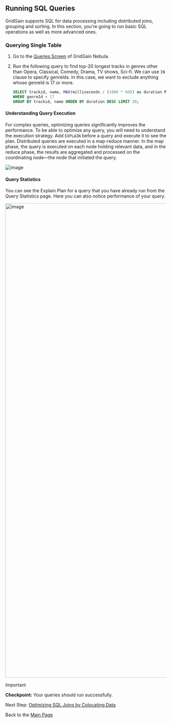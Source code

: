## Running SQL Queries

GridGain supports SQL for data processing including distributed joins, grouping and sorting. In this section, you're 
going to run basic SQL operations as well as more advanced ones.

### Querying Single Table

1. Go to the [Queries Screen](https://www.gridgain.com/docs/control-center/latest/querying) of GridGain Nebula.
 
2. Run the following query to find top-20 longest tracks in genres other than Opera, Classical, Comedy, Drama, TV shows, Sci-fi. We can use `IN` clause to specify genreIds. In this case, we want to exclude anything whose genreId is 17 or more.

    ```sql
    SELECT trackid, name, MAX(milliseconds / (1000 * 60)) as duration FROM track
    WHERE genreId < 17
    GROUP BY trackid, name ORDER BY duration DESC LIMIT 20;
    ```
 #### Understanding Query Execution
 
 For complex queries, optimizing queries significantly improves the performance. To be able to optimize any query, you will need to understand the execution strategy. Add `EXPLAIN` before a query and execute it to see the plan.
 Distributed queries are executed in a map-reduce manner. In the map phase, the query is executed on each node holding relevant data, and in the reduce phase, the results are aggregated and processed on the coordinating node—the node that initiated the query. 
 
 ![image](https://github.com/user-attachments/assets/be9083c3-faf7-476b-b35d-4d6686a0013a)

 #### Query Statistics

 You can see the Explain Plan for a query that you have already run from the Query Statistics page. Here you can also notice performance of your query.

 <img width="1476" alt="image" src="https://github.com/user-attachments/assets/956befc6-4034-437b-83d1-1b2170fe77af" />

> [!important]
> **Checkpoint:** Your queries should run successfully.

Next Step: [Optimizing SQL Joins by Colocating Data](Affinity.md)

Back to the [Main Page](../README.md/#step-by-step-guide)
